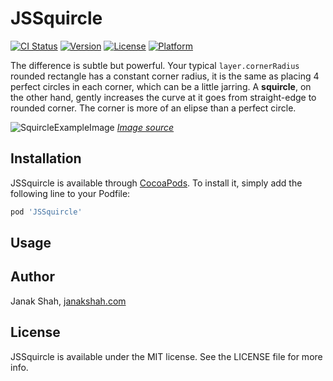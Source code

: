 # JSSquircle

[![CI Status](https://img.shields.io/travis/janakmshah/JSSquircle.svg?style=flat)](https://travis-ci.org/janakmshah/JSSquircle)
[![Version](https://img.shields.io/cocoapods/v/JSSquircle.svg?style=flat)](https://cocoapods.org/pods/JSSquircle)
[![License](https://img.shields.io/cocoapods/l/JSSquircle.svg?style=flat)](https://cocoapods.org/pods/JSSquircle)
[![Platform](https://img.shields.io/cocoapods/p/JSSquircle.svg?style=flat)](https://cocoapods.org/pods/JSSquircle)

The difference is subtle but powerful. Your typical `layer.cornerRadius` rounded rectangle has a constant corner radius, it is the same as placing 4 perfect circles in each corner, which can be a little jarring. A **squircle**, on the other hand, gently increases the curve at it goes from straight-edge to rounded corner. The corner is more of an elipse than a perfect circle.

![SquircleExampleImage](../master/assets/Squircle.jpeg?raw=true)
[*Image source*](https://medium.com/minimal-notes/rounded-corners-in-the-apple-ecosystem-1b3f45e18fcc)

## Installation

JSSquircle is available through [CocoaPods](https://cocoapods.org). To install
it, simply add the following line to your Podfile:

```ruby
pod 'JSSquircle'
```

## Usage

## Author

Janak Shah, [janakshah.com](https://janakshah.com)

## License

JSSquircle is available under the MIT license. See the LICENSE file for more info.
